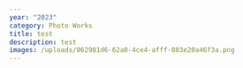 ```yaml
---
year: "2023"
category: Photo Works
title: test
description: test
images: /uploads/062981d6-62a0-4ce4-afff-803e20a46f3a.png
---
```

